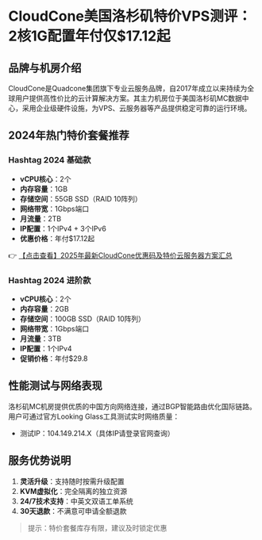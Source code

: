 # CloudCone美国洛杉矶特价VPS测评：2核1G配置年付仅$17.12起

## 品牌与机房介绍

CloudCone是Quadcone集团旗下专业云服务品牌，自2017年成立以来持续为全球用户提供高性价比的云计算解决方案。其主力机房位于美国洛杉矶MC数据中心，采用企业级硬件设施，为VPS、云服务器等产品提供稳定可靠的运行环境。

## 2024年热门特价套餐推荐

### **Hashtag 2024 基础款**
- **vCPU核心**：2个
- **内存容量**：1GB
- **存储空间**：55GB SSD（RAID 10阵列）
- **网络带宽**：1Gbps端口
- **月流量**：2TB
- **IP配置**：1个IPv4 + 3个IPv6
- **优惠价格**：年付$17.12起

👉 [【点击查看】2025年最新CloudCone优惠码及特价云服务器方案汇总](https://bit.ly/Cloudcone)

### **Hashtag 2024 进阶款**
- **vCPU核心**：2个
- **内存容量**：2GB 
- **存储空间**：100GB SSD（RAID 10阵列）
- **网络带宽**：1Gbps端口
- **月流量**：3TB
- **IP配置**：1个IPv4
- **促销价格**：年付$29.8

## 性能测试与网络表现

洛杉矶MC机房提供优质的中国方向网络连接，通过BGP智能路由优化国际链路。用户可通过官方Looking Glass工具测试实时网络质量：
- 测试IP：104.149.214.X（具体IP请登录官网查询）

## 服务优势说明
1. **灵活升级**：支持随时按需升级配置
2. **KVM虚拟化**：完全隔离的独立资源
3. **24/7技术支持**：中英文双语工单系统
4. **30天退款**：不满意可申请全额退款

> 提示：特价套餐库存有限，建议及时锁定优惠